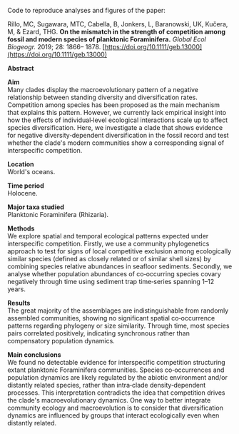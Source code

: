 Code to reproduce analyses and figures of the paper:

Rillo, MC, Sugawara, MTC, Cabella, B, Jonkers, L, Baranowski, UK, Kučera, M, & Ezard, THG. __On the mismatch in the strength of competition among fossil and modern species of planktonic Foraminifera.__ _Global Ecol Biogeogr._ 2019; 28: 1866– 1878. [https://doi.org/10.1111/geb.13000](https://doi.org/10.1111/geb.13000) 

__Abstract__  

__Aim__  
Many clades display the macroevolutionary pattern of a negative relationship between standing diversity and diversification rates. Competition among species has been proposed as the main mechanism that explains this pattern. However, we currently lack empirical insight into how the effects of individual‐level ecological interactions scale up to affect species diversification. Here, we investigate a clade that shows evidence for negative diversity‐dependent diversification in the fossil record and test whether the clade's modern communities show a corresponding signal of interspecific competition.  

__Location__  
World's oceans.  

__Time period__  
Holocene.  

__Major taxa studied__  
Planktonic Foraminifera (Rhizaria).  

__Methods__  
We explore spatial and temporal ecological patterns expected under interspecific competition. Firstly, we use a community phylogenetics approach to test for signs of local competitive exclusion among ecologically similar species (defined as closely related or of similar shell sizes) by combining species relative abundances in seafloor sediments. Secondly, we analyse whether population abundances of co‐occurring species covary negatively through time using sediment trap time‐series spanning 1–12 years.  

__Results__  
The great majority of the assemblages are indistinguishable from randomly assembled communities, showing no significant spatial co‐occurrence patterns regarding phylogeny or size similarity. Through time, most species pairs correlated positively, indicating synchronous rather than compensatory population dynamics.  

__Main conclusions__  
We found no detectable evidence for interspecific competition structuring extant planktonic Foraminifera communities. Species co‐occurrences and population dynamics are likely regulated by the abiotic environment and/or distantly related species, rather than intra‐clade density‐dependent processes. This interpretation contradicts the idea that competition drives the clade's macroevolutionary dynamics. One way to better integrate community ecology and macroevolution is to consider that diversification dynamics are influenced by groups that interact ecologically even when distantly related.  
